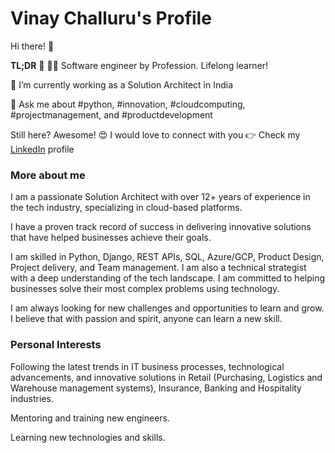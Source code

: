 # Vinay Challuru's Profile

Hi there! 👋

**TL;DR** 🏃 🏃‍♀️ Software engineer by Profession. Lifelong learner!

🔭 I’m currently working as a Solution Architect in India

💬 Ask me about #python, #innovation, #cloudcomputing, #projectmanagement, and #productdevelopment

Still here? Awesome! 😍 I would love to connect with you 👉 Check my [LinkedIn](https://www.linkedin.com/in/vinaychalluru/) profile

### More about me
I am a passionate Solution Architect with over 12+ years of experience in the tech industry, specializing in cloud-based platforms. 

I have a proven track record of success in delivering innovative solutions that have helped businesses achieve their goals. 

I am skilled in Python, Django, REST APIs, SQL, Azure/GCP, Product Design, Project delivery, and Team management. I am also a technical strategist with a deep understanding of the tech landscape. I am committed to helping businesses solve their most complex problems using technology.

I am always looking for new challenges and opportunities to learn and grow. I believe that with passion and spirit, anyone can learn a new skill. 

### Personal Interests

Following the latest trends in IT business processes, technological advancements, and innovative solutions in Retail (Purchasing, Logistics and Warehouse management systems), Insurance, Banking and Hospitality industries.

Mentoring and training new engineers.

Learning new technologies and skills.
